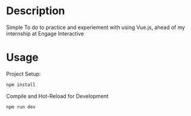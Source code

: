 # Description

Simple To do to practice and experiement with using Vue.js, ahead of my internship at Engage Interactive

# Usage

Project Setup:

```sh
npm install
```
Compile and Hot-Reload for Development
```sh
npm run dev
```


